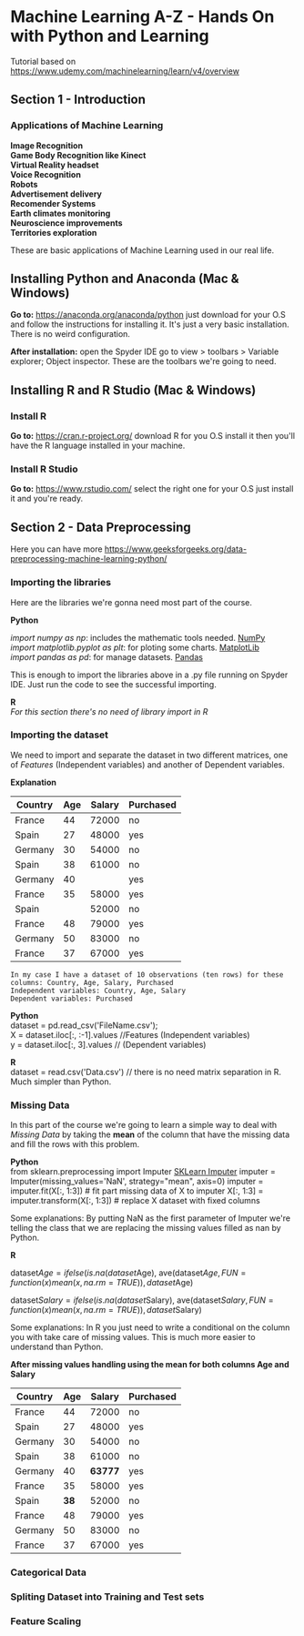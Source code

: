 # Machine Learning A-Z - Hands On with Python and Learning
Tutorial based on https://www.udemy.com/machinelearning/learn/v4/overview

## Section 1 - Introduction

### Applications of Machine Learning

**Image Recognition**  
**Game Body Recognition like Kinect**  
**Virtual Reality headset**  
**Voice Recognition**  
**Robots**  
**Advertisement delivery**  
**Recomender Systems**  
**Earth climates monitoring**  
**Neuroscience improvements**  
**Territories exploration**  

These are basic applications of Machine Learning used in our real life.  


## Installing Python and Anaconda (Mac & Windows)

**Go to:** https://anaconda.org/anaconda/python just download for your O.S and follow the instructions for installing it. It's just a very basic installation. There is no weird configuration.  

**After installation:** open the Spyder IDE go to view > toolbars > Variable explorer; Object inspector. These are the toolbars we're going to need. 


## Installing R and R Studio (Mac & Windows)

### Install R

**Go to:** https://cran.r-project.org/ download R for you O.S install it then you'll have the R language installed in your machine.  

### Install R Studio

**Go to:** https://www.rstudio.com/ select the right one for your O.S just install it and you're ready.


## Section 2 - Data Preprocessing

Here you can have more https://www.geeksforgeeks.org/data-preprocessing-machine-learning-python/

### Importing the libraries
Here are the libraries we're gonna need most part of the course.

**Python** 

*import numpy as np*: includes the mathematic tools needed. [NumPy](http://www.numpy.org/)  
*import matplotlib.pyplot as plt*: for ploting some charts. [MatplotLib](https://matplotlib.org/api/pyplot_api.html)  
*import pandas as pd*: for manage datasets. [Pandas](https://pandas.pydata.org/)  
 
This is enough to import the libraries above in a .py file running on Spyder IDE. Just run the code to see the successful importing.

**R**   
*For this section there's no need of library import in R*


### Importing the dataset  

We need to import and separate the dataset in two different matrices, one of *Features* (Independent variables) and another of Dependent variables.  

**Explanation**  


| Country  | Age | Salary | Purchased |
| ---------| --- | ------ | --------- |
| France   | 44  | 72000  | no        |
| Spain    | 27  | 48000  | yes       |
| Germany  | 30  | 54000  | no        |
| Spain    | 38  | 61000  | no        |
| Germany  | 40  |        | yes       |
| France   | 35  | 58000  | yes       |
| Spain    |     | 52000  | no        |
| France   | 48  | 79000  | yes       |
| Germany  | 50  | 83000  | no        |
| France   | 37  | 67000  | yes       |


```
In my case I have a dataset of 10 observations (ten rows) for these columns: Country, Age, Salary, Purchased   
Independent variables: Country, Age, Salary   
Dependent variables: Purchased  

```
**Python**  
dataset = pd.read_csv('FileName.csv');  
X = dataset.iloc[:, :-1].values //Features (Independent variables)  
y = dataset.iloc[:, 3].values   // (Dependent variables)  

**R**  
dataset = read.csv('Data.csv') // there is no need matrix separation in R. Much simpler than Python.  


### Missing Data
In this part of the course we're going to learn a simple way to deal with *Missing Data* by taking the **mean** of the column that have the missing data and fill the rows with this problem.


**Python**  
from sklearn.preprocessing import Imputer [SKLearn Imputer](http://scikit-learn.org/stable/modules/preprocessing.html#preprocessing)
imputer = Imputer(missing_values='NaN', strategy="mean", axis=0)
imputer = imputer.fit(X[:, 1:3]) # fit part missing data of X to imputer
X[:, 1:3] = imputer.transform(X[:, 1:3]) # replace X dataset with fixed columns 

Some explanations: 
    By putting NaN as the first parameter of Imputer we're telling the class that we are replacing the missing values filled as nan by Python.
    

**R**  

dataset$Age = ifelse(is.na(dataset$Age), 
                     ave(dataset$Age, FUN=function(x) mean(x, na.rm = TRUE)),
                     dataset$Age)

dataset$Salary = ifelse(is.na(dataset$Salary),
                        ave(dataset$Salary, FUN=function(x) mean(x, na.rm = TRUE)),
                        dataset$Salary)


Some explanations: 
    In R you just need to write a conditional on the column you with take care of missing values. This is much more easier to understand than Python. 
    


**After missing values handling using the mean for both columns Age and Salary**

| Country  | Age | Salary | Purchased |
| ---------| --- | ------ | --------- |
| France   | 44  | 72000  | no        |
| Spain    | 27  | 48000  | yes       |
| Germany  | 30  | 54000  | no        |
| Spain    | 38  | 61000  | no        |
| Germany  | 40  |**63777**| yes      |
| France   | 35  | 58000  | yes       |
| Spain    |**38**| 52000 | no        |
| France   | 48  | 79000  | yes       |
| Germany  | 50  | 83000  | no        |
| France   | 37  | 67000  | yes       |



### Categorical Data

### Spliting Dataset into Training and Test sets

### Feature Scaling





